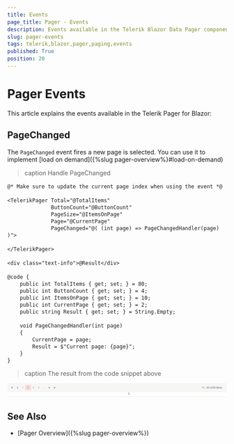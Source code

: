 ```yaml
---
title: Events
page_title: Pager - Events
description: Events available in the Telerik Blazor Data Pager component.
slug: pager-events
tags: telerik,blazor,pager,paging,events
published: True
position: 20
---
```


# Pager Events

This article explains the events available in the Telerik Pager for Blazor:

## PageChanged

The `PageChanged` event fires a new page is selected. You can use it to implement [load on demand]({%slug pager-overview%}#load-on-demand)

>caption Handle PageChanged

````CSHTML
@* Make sure to update the current page index when using the event *@

<TelerikPager Total="@TotalItems"
              ButtonCount="@ButtonCount"
              PageSize="@ItemsOnPage"
              Page="@CurrentPage"
              PageChanged="@( (int page) => PageChangedHandler(page)  )">

</TelerikPager>

<div class="text-info">@Result</div>

@code {
    public int TotalItems { get; set; } = 80;
    public int ButtonCount { get; set; } = 4;
    public int ItemsOnPage { get; set; } = 10;
    public int CurrentPage { get; set; } = 2;
    public string Result { get; set; } = String.Empty;

    void PageChangedHandler(int page)
    {
        CurrentPage = page;
        Result = $"Current page: {page}";
    }
}
````
>caption The result from the code snippet above

![config of the pager with one-way binding](images/pager-data-binding.gif)

## See Also

* [Pager Overview]({%slug pager-overview%})

